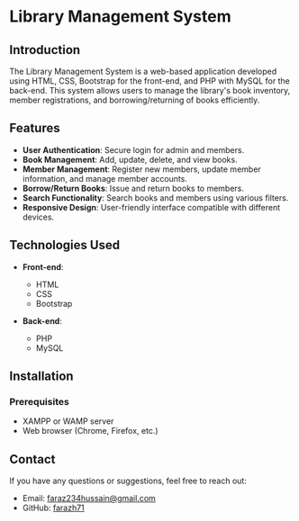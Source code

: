 # Library Management System

## Introduction
The Library Management System is a web-based application developed using HTML, CSS, Bootstrap for the front-end, and PHP with MySQL for the back-end. This system allows users to manage the library's book inventory, member registrations, and borrowing/returning of books efficiently.

## Features
- **User Authentication**: Secure login for admin and members.
- **Book Management**: Add, update, delete, and view books.
- **Member Management**: Register new members, update member information, and manage member accounts.
- **Borrow/Return Books**: Issue and return books to members.
- **Search Functionality**: Search books and members using various filters.
- **Responsive Design**: User-friendly interface compatible with different devices.

## Technologies Used
- **Front-end**:
  - HTML
  - CSS
  - Bootstrap

- **Back-end**:
  - PHP
  - MySQL

## Installation

### Prerequisites
- XAMPP or WAMP server
- Web browser (Chrome, Firefox, etc.)

## Contact
If you have any questions or suggestions, feel free to reach out:
- Email: faraz234hussain@gmail.com
- GitHub: [farazh71](https://github.com/farazh71)
